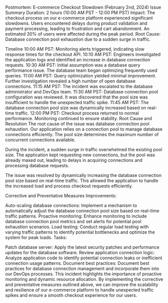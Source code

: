Postmortem: E-commerce Checkout Slowdown (February 2nd, 2024)
Issue Summary
Duration: 2 hours (10:00 AM PST - 12:00 PM PST)
Impact: The checkout process on our e-commerce platform experienced significant slowdowns. Users encountered delays during product validation and payment processing, leading to frustration and cart abandonment. An estimated 30% of users were affected during the peak period.
Root Cause: Database connection pool exhaustion due to a sudden surge in traffic.

Timeline
10:00 AM PST: Monitoring alerts triggered, indicating slow response times for the checkout API.
10:10 AM PST: Engineers investigated the application logs and identified an increase in database connection requests.
10:30 AM PST: Initial assumption was a database query performance issue. The database team began optimizing frequently used queries.
11:00 AM PST: Query optimization yielded minimal improvement. Further investigation revealed a high number of open database connections.
11:15 AM PST: The incident was escalated to the database administrator and DevOps team.
11:30 AM PST: Database connection pool configuration was reviewed. It was discovered that the pool size was insufficient to handle the unexpected traffic spike.
11:45 AM PST: The database connection pool size was dynamically increased based on real-time traffic.
12:00 PM PST: Checkout process returned to normal performance. Monitoring continued to ensure stability.
Root Cause and Resolution
The root cause of the issue was database connection pool exhaustion. Our application relies on a connection pool to manage database connections efficiently. The pool size determines the maximum number of concurrent connections available.

During the incident, a sudden surge in traffic overwhelmed the existing pool size. The application kept requesting new connections, but the pool was already maxed out, leading to delays in acquiring connections and processing database requests.

The issue was resolved by dynamically increasing the database connection pool size based on real-time traffic. This allowed the application to handle the increased load and process checkout requests efficiently.

Corrective and Preventative Measures
Improvements:

Auto-scaling database connections: Implement a mechanism to automatically adjust the database connection pool size based on real-time traffic patterns.
Proactive monitoring: Enhance monitoring to include database connection pool metrics and set alerts for potential pool exhaustion scenarios.
Load testing: Conduct regular load testing with varying traffic patterns to identify potential bottlenecks and optimize the system for peak loads.
Tasks:

Patch database server: Apply the latest security patches and performance updates for the database software.
Review application connection logic: Analyze application code to identify potential connection leaks or inefficient connection usage patterns.
Document best practices: Document best practices for database connection management and incorporate them into our DevOps processes.
This incident highlights the importance of proactive monitoring and dynamic resource allocation. By implementing the corrective and preventative measures outlined above, we can improve the scalability and resilience of our e-commerce platform to handle unexpected traffic spikes and ensure a smooth checkout experience for our users.
